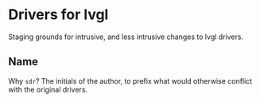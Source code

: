 Drivers for lvgl
================

Staging grounds for intrusive, and less intrusive changes to lvgl drivers.

Name
----

Why `sdr`? The initials of the author, to prefix what would otherwise conflict
with the original drivers.
